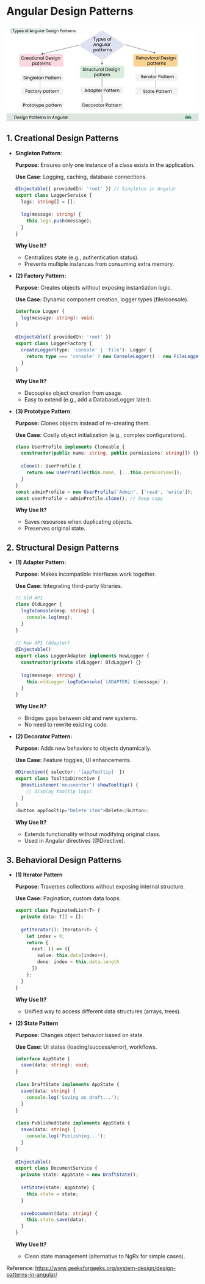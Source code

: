 # Angular Design Patterns

![alt text](image-5.png)

## 1. Creational Design Patterns

- **Singleton Pattern**:

  **Purpose:** Ensures only one instance of a class exists in the application.

  **Use Case**: Logging, caching, database connections.

  ```ts
  @Injectable({ providedIn: 'root' }) // Singleton in Angular
  export class LoggerService {
    logs: string[] = [];

    log(message: string) {
      this.logs.push(message);
    }
  }
  ```

  **Why Use It?**

  - Centralizes state (e.g., authentication status).
  - Prevents multiple instances from consuming extra memory.

- **(2) Factory Pattern:**

  **Purpose:** Creates objects without exposing instantiation logic.

  **Use Case:** Dynamic component creation, logger types (file/console).

  ```ts
  interface Logger {
    log(message: string): void;
  }

  @Injectable({ providedIn: 'root' })
  export class LoggerFactory {
    createLogger(type: 'console' | 'file'): Logger {
      return type === 'console' ? new ConsoleLogger() : new FileLogger();
    }
  }
  ```

  **Why Use It?**

  - Decouples object creation from usage.
  - Easy to extend (e.g., add a DatabaseLogger later).

- **(3) Prototype Pattern**:

  **Purpose:** Clones objects instead of re-creating them.

  **Use Case:** Costly object initialization (e.g., complex configurations).

  ```ts
  class UserProfile implements Cloneable {
    constructor(public name: string, public permissions: string[]) {}

    clone(): UserProfile {
      return new UserProfile(this.name, [...this.permissions]);
    }
  }
  const adminProfile = new UserProfile('Admin', ['read', 'write']);
  const userProfile = adminProfile.clone(); // Deep copy
  ```

  **Why Use It?**

  - Saves resources when duplicating objects.
  - Preserves original state.

## 2. Structural Design Patterns

- **(1) Adapter Pattern:**

  **Purpose:** Makes incompatible interfaces work together.

  **Use Case:** Integrating third-party libraries.

  ```ts
  // Old API
  class OldLogger {
    logToConsole(msg: string) {
      console.log(msg);
    }
  }

  // New API (Adapter)
  @Injectable()
  export class LoggerAdapter implements NewLogger {
    constructor(private oldLogger: OldLogger) {}

    log(message: string) {
      this.oldLogger.logToConsole(`[ADAPTER] ${message}`);
    }
  }
  ```

  **Why Use It?**

  - Bridges gaps between old and new systems.
  - No need to rewrite existing code.

- **(2) Decorator Pattern:**

  **Purpose:** Adds new behaviors to objects dynamically.

  **Use Case:** Feature toggles, UI enhancements.

  ```ts
  @Directive({ selector: '[appTooltip]' })
  export class TooltipDirective {
    @HostListener('mouseenter') showTooltip() {
      // Display tooltip logic
    }
  }
  <button appTooltip="Delete item">Delete</button>;
  ```

  **Why Use It?**

  - Extends functionality without modifying original class.
  - Used in Angular directives (@Directive).

## 3. Behavioral Design Patterns

- **(1) Iterator Pattern**

  **Purpose:** Traverses collections without exposing internal structure.

  **Use Case:** Pagination, custom data loops.

  ```ts
  export class PaginatedList<T> {
    private data: T[] = [];

    getIterator(): Iterator<T> {
      let index = 0;
      return {
        next: () => ({
          value: this.data[index++],
          done: index > this.data.length
        })
      };
    }
  }
  ```

  **Why Use It?**

  - Unified way to access different data structures (arrays, trees).

- **(2) State Pattern**

  **Purpose:** Changes object behavior based on state.

  **Use Case:** UI states (loading/success/error), workflows.

  ```ts
  interface AppState {
    save(data: string): void;
  }

  class DraftState implements AppState {
    save(data: string) {
      console.log('Saving as draft...');
    }
  }

  class PublishedState implements AppState {
    save(data: string) {
      console.log('Publishing...');
    }
  }

  @Injectable()
  export class DocumentService {
    private state: AppState = new DraftState();

    setState(state: AppState) {
      this.state = state;
    }

    saveDocument(data: string) {
      this.state.save(data);
    }
  }
  ```

  **Why Use It?**

  - Clean state management (alternative to NgRx for simple cases).

Reference: https://www.geeksforgeeks.org/system-design/design-patterns-in-angular/
